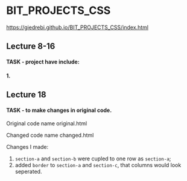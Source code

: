 # BIT_PROJECTS_CSS 
https://giedrebi.github.io/BIT_PROJECTS_CSS/index.html

## Lecture 8-16 
#### TASK - project have include:
#### 1. 



## Lecture 18
#### TASK - to make changes in original code.
Original code name original.html

Changed code name changed.html


Changes I made:
1. `section-a` and `section-b` were cupled to one row as `section-a`;
2. added `border` to `section-a` and `section-c`, that columns would look seperated.